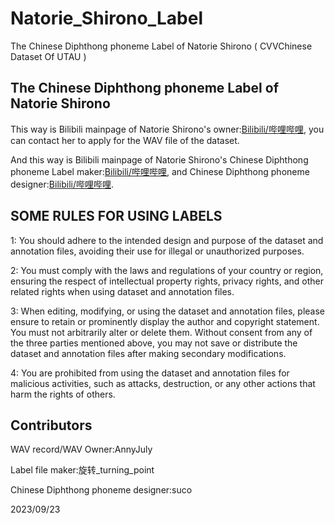 # Natorie_Shirono_Label
The Chinese Diphthong phoneme Label of Natorie Shirono ( CVVChinese Dataset Of UTAU )

## The Chinese Diphthong phoneme Label of Natorie Shirono

This way is Bilibili mainpage of Natorie Shirono's owner:[Bilibili/哔哩哔哩](https://space.bilibili.com/333835), you can contact her to apply for the WAV file of the dataset.

And this way is Bilibili mainpage of Natorie Shirono's Chinese Diphthong phoneme Label maker:[Bilibili/哔哩哔哩](https://space.bilibili.com/285801087), and Chinese Diphthong phoneme designer:[Bilibili/哔哩哔哩](https://space.bilibili.com/3493112705976363).

## SOME RULES FOR USING LABELS

1: You should adhere to the intended design and purpose of the dataset and annotation files, avoiding their use for illegal or unauthorized purposes.

2: You must comply with the laws and regulations of your country or region, ensuring the respect of intellectual property rights, privacy rights, and other related rights when using dataset and annotation files.

3: When editing, modifying, or using the dataset and annotation files, please ensure to retain or prominently display the author and copyright statement. You must not arbitrarily alter or delete them. Without consent from any of the three parties mentioned above, you may not save or distribute the dataset and annotation files after making secondary modifications.

4: You are prohibited from using the dataset and annotation files for malicious activities, such as attacks, destruction, or any other actions that harm the rights of others.

## Contributors

WAV record/WAV Owner:AnnyJuly

Label file maker:旋转_turning_point

Chinese Diphthong phoneme designer:suco




2023/09/23
